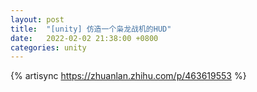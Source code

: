 ```yaml
---
layout: post
title:  "[unity] 仿造一个枭龙战机的HUD"
date:   2022-02-02 21:38:00 +0800
categories: unity
---
```

{% artisync https://zhuanlan.zhihu.com/p/463619553 %}